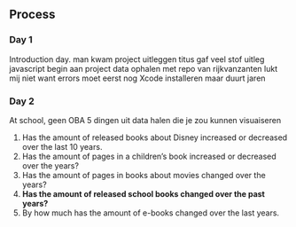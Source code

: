 ## Process

### Day 1

Introduction day.
man kwam project uitleggen
titus gaf veel stof uitleg javascript
begin aan project data ophalen met repo van rijkvanzanten
lukt mij niet want errors
moet eerst nog Xcode installeren maar duurt jaren

### Day 2
At school, geen OBA
5 dingen uit data halen die je zou kunnen visuaiseren

1. Has the amount of released books about Disney increased or decreased over the last 10 years.
2. Has the amount of pages in a children’s book increased or decreased over the years?
3. Has the amount of pages in books about movies changed over the years?
4. __Has the amount of released school books changed over the past years?__
5. By how much has the amount of e-books changed over the last years.
